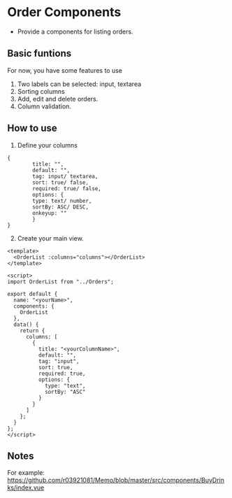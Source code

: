 # Order Components
- Provide a components for listing orders.

## Basic funtions
For now, you have some features to use
1. Two labels can be selected: input, textarea
2. Sorting columns
3. Add, edit and delete orders.
4. Column validation.

## How to use
1. Define your columns
```
{
        title: "",
        default: "",
        tag: input/ textarea,
        sort: true/ false,
        required: true/ false,
        options: {
        type: text/ number,
        sortBy: ASC/ DESC,
        onkeyup: ""
        }
}
```
2. Create your main view.
``` Vue
<template>
  <OrderList :columns="columns"></OrderList>
</template>

<script>
import OrderList from "../Orders";

export default {
  name: "<yourName>",
  components: {
    OrderList
  },
  data() {
    return {
      columns: [
        {
          title: "<yourColumnName>",
          default: "",
          tag: "input",
          sort: true,
          required: true,
          options: {
            type: "text",
            sortBy: "ASC"
          }
        }
      ]
    };
  }
};
</script>
```

## Notes
For example:
https://github.com/r03921081/Memo/blob/master/src/components/BuyDrinks/index.vue
